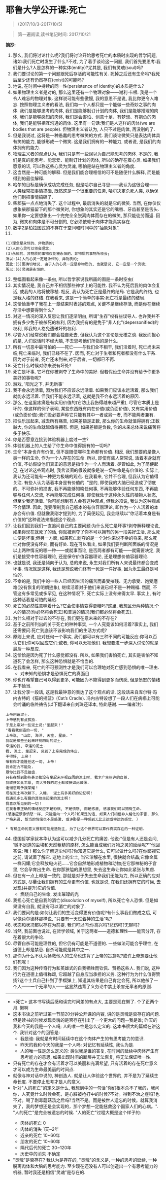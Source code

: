 # 耶鲁大学公开课:死亡
> (2017/10/3-2017/10/5)

> 第一遍阅读,读书笔记时间: 2017/10/21

**摘抄:**
1. 那么, 我们将讨论什么呢?我们将讨论开始思考死亡的本质时出现的哲学问题, 诸如:我们死亡时发生了什么?不过, 为了着手谈论这一问题, 我们首先要思考:我们是什么?人是怎样的一种实体(entity)?尤其是, 我们有灵魂(soul)吗?
2. 我们要讨论的第一个问题跟死后存活的可能性有关. 死掉之后还有生命吗?我死后至少还有仍然存在(exist)的可能吗?
3. 地说, 在时间中持续的同一性(persistence of identity)的本质是什么?
4. 如果物理主义者是对的, 那么这里还有一个物理对象——谢利·卡根. 我是一个令人难忘的物理对象. 这样说可能有些傲慢, 我的意思不是说, 我比你更令人难忘. 按照物理主义者的看法, 我们每一个人都只是一个能做一些奇妙之事的肉体. 我们是能够思考的肉体, 我们是能够制订计划的肉体, 我们是能够推理的肉体, 我们是能够感知的肉体, 我们是会害怕、创意十足、有梦想、有抱负的肉体, 我们是能够相互沟通的肉体. 这里有一句话:我们是人这样的肉体(we are bodies that are people). 但物理主义者认为, 人只不过是肉体, 再没别的了.
5. 但是我说过, 这将是一种愚蠢的思考微笑的方式. 我们谈论微笑只是表达肉体具有笑的能力, 能够形成一个微笑. 这是我们拥有的一种能力, 或者说, 是我们的肉体拥有的能力.
6. 物理主义者的观点认为, 我们只是有一些误以为自己能思考的肉体. 不是的, 我们是真的能思考、能恋爱、能制订计划的肉体, 所以的确存在着心灵. 如果我们愿意的话, 可以称这些心灵为灵魂, 哪怕是站在物理主义者的角度.
7. 这当然是一种可能的解释. 但是我们能合理相信的可不是随便什么解释, 而是能得到的最佳解释.
8. 哈尔的目标是确保成功完成任务, 但是哈尔自己寻思——我认为这很合理——人类经常把事情搞砸, 既然这是一个很重要的任务, 哈尔决定杀死人类, 以确保他们别把事情搞砸了.
9. 柴郡猫一点点地消失了. 这个过程中, 最后消失的就是它的微笑. 当然, 在你仅仅想象柴郡猫留下的那个微笑时, 你想象的其实还是它的嘴唇、牙齿甚至是舌头. 如果你一定要想象出一个完完全全脱离肉体而存在的微笑, 那只能徒劳而返. 因为, 微笑和肉体是不可分割的, 它必须依赖于肉体才能真实存在.
10. 数字2是柏拉图式的不存在于空间和时间中的"抽象对象”.
11.
```
(1)理念是永恒的、非物质的;
(2)人的心灵可以领会理念;
(3)永恒的、非物质的事物仅能被永恒的、非物质的事物所领会;
所以:(4)人的心灵一定是永恒的、非物质的;
因此:(5)更确切地说, 由于人的心灵一定是非物质的, 也就是说, 它一定是一个灵魂;
所以:(6)灵魂是永恒的.
```
12. 整幅图看起来像一条虫, 所以哲学家说我所画的图是一条时空虫(
13. 其实情况是, 我自己并不相信那些神学上的可能性. 我不认为死后我的肉体会复活, 或我的人格将被移植. 相反, 我认为死亡正是最终的结局. 它是我的终结, 也是我人格的终结. 在我看来, 这是一个简单的事实:死亡将是最终的结局.
14. 这恰恰重申了我在上一章结束时表述的观点, 关键不是继续存活, 而是你在继续存活中想要得到什么?
15. 对这一情况的深入反思让我们逐渐明白, 所谓"生存”权有些误导人. 也许我并不拥有多少免于被杀死的权利, 因为我拥有的是免于"非人化"(depersonified)的权利, 即我的人格免遭破坏的权利.
16. 尽管人们经常说我们都会独自死去, 但我认为这个言论是无稽之谈. 我反而担心的是, 人们说话时不经大脑, 不去思考他们所指的是什么.
17. 所有一切恶中最可怕的——死亡——与我们全不相干, 我们活着时, 死亡尚未来临;死亡来临时, 我们已经不在了. 因而, 死亡对于生者和死者都没有什么干系. 因为对于前者, 死亡还未到来;对于后者, 一切都已不再.
18. 死亡什么时候对你来说有坏处?
19. 死亡是坏事, 它坏在你被剥夺了生命中的美好.  但若假设生命并没有给予你更多美好的事物呢?
20. 游戏, '阳光之下, 并无新事'
22. 我不会永远活着, 因为我们不应该永远活着. 如果我们应该永远活着, 那么我们就能永远活着. 但我们不能永远活着, 这就是我不会永远活着的原因.
23. 那么, 在这里疼痛是有实用价值的(它防止我伤得越来越严重), 尽管它本质上是坏的. 像这样的例子表明, 某些东西既有内在价值(或负面价值), 又有实用价值(或负面价值);我们没必要声称它只能有其中一者或另一者, 而不能两者兼有.
24. 把快乐加起来, 减去所有痛苦, 如果差额是正数, 那么你的生命就值得拥有;正数越大, 你的生命就越值得拥有. 但是, 如果差额是负数, 你的未来总体来说痛苦将多于快乐.
25. 你是否愿意连接到体验机器上度过一生?
26. 体验机器上的人生给了你生命中值得拥有的一切吗?
27. 生命”本身也许有价值, 但不是随便哪种生命都有价值. 相反, 我们想要的是像人类一样的生命, 作为一个人存在的生命. 所以, 即使有些人常常说, 活着本身就有价值, 不妨假设他们真正的意思是指作为一个人而活着. 尽管如此, 为了简便起见, 在讨论这些观点时, 我言谈间的假设就像是说一切生命是有价值的.  实际上, 我认为还可能有一种更为极端的观点. 在我看来, 它并不合理, 但我认为它值得关注. 有些人认为活着本身是有价值的. "是的, 即使我的大脑已经造成了彻底的、不可弥补的损害, 我不再能够知晓任何事, 不再能够体验任何东西, 不再能够与任何人交流, 不再能够完成任何事, 即使我处于这种永久性的植物人状态, 但至少我还活着. ”你可能想到有人会有这种观点, 但我必须说, 我认为这种观点不合情理. 因此, 我要限制我自己版本的有价容器理论, 即作为一个人活着的本身会有价值. 但就像我刚才提到的, 为了简便起见, 我会继续以"你活着本身是有价值的”这种说法来描述这个观点.
28. 让我们回到我们一直追问自己的主要问题:为什么死亡是坏事?剥夺解释理论说, 如果你现在就死了的话, 你就被剥夺了你本可以拥有的另一段美好生活, 那么死亡便是坏事;但另一方面, 如果死亡剥夺的是一个对你来说不幸的将来, 那么死亡对你便没有坏处, 而有好处. 现在可以看出, 如果我们要判断所面临的情况是以上两种情况的哪一种——或就事而论, 是否两者都有可能——就需要决定, 我们是接受中性容器理论, 还是保守价值容器理论, 还是理想价值容器理论.
29. 也就是说, 我还是倾向于认为, 总的来说, 永生对我们所有人来说最终都会变成坏事.  情况就是这样, 我还是想说我们终有一死是一件好事, 因为永生最终是可怕的.
30. 不幸的是, 我们中的一些人已经因生活的痛苦而备受摧残、无力承受、饱受磨难(没有恢复的明朗迹象), 继续活着对于他们来说已经不是一种赐福. 然而, 不管这有多常见或多罕见, 在这种情况下, 死亡实际上没有来得太早. 事实上, 有时这种活着是可怕的延迟.
31. 死亡的必然性意味着什么?它会使事情变得更糟吗?这里, 我想区分两种情况:个人的情况(你必然将会死去)和普遍的情况(我们都必然将会死去).
33. 为什么相对于过去的不存在, 我们更在意未来的不存在?
34. 基于之前所列出的关于死亡的种种事实, 一个人究竟该如何活着?事实上, 我们还需要问:死亡到底该不该影响我们的生活方式呢?
35. 原则上来说, 应对任何一个事实, 我们都可以有三种不同的可能反应:你可以否认它们;你可以回应它们;或者, 你可以无视他们. 我想要进一步深入讨论的就是最后一种反应.
37. 这恰恰是因为死了什么感觉都没有. 所以, 如果我们害怕死亡, 其实是害怕不知道死了会怎样, 那么这种恐惧就是不恰当的.
38. 在我看来, 死亡的不可预测性才是我们可以合理地对死亡感到恐惧的唯一理由.
    * 对未知的恐惧才是恐惧死亡的真面目
41. 你也许希望自己可以得到更多, 可能因为不能得到更多而伤感, 但是愤怒的情绪并不恰当.
42. 让我分享一段话, 这是我最钟意的表达了这个观点的话. 这段话来自库尔特·冯内古特的《猫的摇篮》(Cat’s Cradle). 冯内古特设想了一段人们在病榻上可能会吟诵的临终祷告(以下翻译来自刘珠还译本, 特此感谢. ——编者注):
```
上帝创造泥土.
上帝感到有点孤独.
于是上帝对一些泥土说:"坐起来！"
"看看我创造的一切, "
上帝说, "山峦, 海洋, 天空, 星辰. "
我就是那些坐起来环视四周的泥土.
幸运的我, 幸运的泥土.
我, 泥土, 坐起来, 见到了上帝完成的伟业.
干得好, 上帝！
唯有你才能胜任这一切, 上帝！
我肯定力不能及.
跟你比我不足挂齿.
只有在想到那些甚至都没有坐起来环视四周的泥土时, 我才产生些许的自尊.
我收获如此丰厚, 而大多数的泥土却收获如此微薄.
谢谢您赐予我荣耀！
现在泥土再次躺下, 入睡.  泥土有多美好的记忆啊！
我遇见多么有趣的其他坐起来的泥土啊！
我喜欢所见到的一切！
在我看来正确的情绪反应不是恐惧, 不是愤怒, 而是感激, 感激我们可以拥有生命.
(感激应该像愤怒一样, 只能指向一个人吗?如果是的话, 如果人们相信非人格化的宇宙, 那么严格来说, 恰当的情绪也不是感激, 或许那是一种感到无比走运或幸运的感觉. )
```
    * 有机生命的意义很有可能是造物主, 为了让这个世界可以算作真实存在的一种证明.
44. 德国哲学家叔本华认为这可以减少几分死亡的痛苦. 他说:"但是有人还是会问, ‘微不足道的尘埃和天然粗糙的原材, 怎么能当成我们万物之灵的延续呢?’”他回答说: 哦！那么你了解这尘埃吗?你知道它是什么, 它可以做什么吗?在你鄙视它之前, 请试着了解它. 这地上的尘土, 当它溶解在水里, 很快就会结晶;它像金属一样闪耀;它会释放电火花……它会自然地形成植物和动物;在它那神秘的子宫里, 它会孕育出生命. 在你那狭隘的思想里, 失去这生命让你如此紧张与焦虑.
45. 但在有一点上却是一致的, 那就是对于失去生命我们无能为力, 所以正确的应对方式是, 尽量让我们拥有的生命更有价值. 也就是说, 在我们还拥有它的时候, 去发现(并提升)它的价值.
    * 燃烧自己的生命, 发出璀璨的光
46. 我担心死亡是自我的消亡(dissolution of myself), 所以死亡令人恐惧. 但是如果没有自我, 就没有可以消亡的对象了.
47. 我们要问的是:如何让我们的生活变得更有价值呢?有什么事我们做成之后, 可以像荷尔德林那样说, "只要有一天过着神的生活”呢?
48. 状态和状况都以存在为前提. 我们可以问:你高兴吗?悲伤吗?无聊吗?
49. 当然, 我前面也说过, 在哲学领域, 关于这两者——道德和理性——能否分开, 存在着很大的争论.
50. 尽管自杀可能是理性的, 但它仍有可能是不道德的. 一些做法可能合乎理性, 在道德上却是禁忌. 自杀可能就是其中之一.
51. 那你为什么不认为拯救他人的生命也违背了上帝的旨意呢?或许上帝想要让他们死呢！
52. 我们因为这种传奇行为和英雄式的自我牺牲而钦佩、赞扬这些人. 我们说, 这种行为在道德上值得称颂, 它超越了自身应当承担的义务. 这种行为为什么值得赞扬?这个士兵自己扑到了手榴弹上, 知道其结果是自己肯定会死, 所以他杀了一个人——一个无辜的人——这显然违背了义务论中禁止杀害无辜者的原则.


-------
* <死亡> 这本书写读后感和读完时间差的有点大, 主要是现在懒了. 个了正两个月. 懒啊
* 这本书读之前听过第一节前20分钟公开课的内容, 讲的是灵魂是否存在的问题. 但是读书的时候发现灵魂的是否存在引出了一个更大的问题--我是谁; 昨天的我和今天的我是一个人吗; 人的唯一性是怎么定义的. 这本书很大的篇幅在讲这个. 我针对这个的回答是:
    * 我是谁: 我就是有时间延续中在这个肉体产生的有思考能力的意识.
    * 昨天的我和今天的我是一个人吗: 对记忆有延续性, 我认为是.
    * 人的唯一性是怎么定义的: 类似我是谁的答复, 在时间的延续中肉体产生有思考能力的意思, 如果出现时间的断层并无法恢复, 将无法保证唯一性.
* 只有死亡的存在才会有活着才可以美丽和充满希望, 只有活着的存在死亡意义才可以成为生命最美丽的时间点.
* 就像与神对话中说的, 神创造人. 就是让人体验这个世界的, 并不是为了延续生命长度. 不要停止思考才是人的意义.
* 针对"人的死亡"的定义是什么, 我想到<one piece>中的一句话"你们根本杀不了我的，我问你，人究竟什么时候会死，是心脏被枪打中的时候?不对。得到不治之症吗?也不对。喝了剧毒蘑菇汤之后吗?当然不是。而是被世人遗忘的时候。就算我消失了，我的梦想还是会实现的，那个梦想一定能拯救这个国家人们的心病。". "人的死亡"是完全被遗忘的时候. "人的死亡"过程大概是这个样子的:
    * 肉体的死亡 0
    * 肉体的消失 1天~2年
    * 近亲的死亡 10~60年
    * 朋友的死亡 10~60年
    * 隔代后代的死亡 30~120年
    * 历史中的消失 不确定
* "灵魂"是否存在? 我认为是存在的, "灵魂"的含义是, 一种的思考的延续, 一种脱离肉体和大脑的思考能力. 至少现在还没有人可以创造出一个有思考能力的机器, 暂时我还是相信"灵魂"是存在的.

